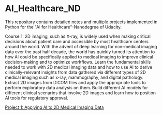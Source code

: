 # AI_Healthcare_ND

This repository contains detailed notes and multiple projects implemented in Python for the "AI for Healthcare"-Nanodegree of Udacity.

Course 1:
2D imaging, such as X-ray, is widely used when making critical decisions about patient care and accessible by
most healthcare centers around the world. With the advent of deep learning for non-medical imaging data
over the past half decade, the world has quickly turned its attention to how AI could be specifically applied to
medical imaging to improve clinical decision-making and to optimize workflows. Learn the fundamental skills
needed to work with 2D medical imaging data and how to use AI to derive clinically-relevant insights from
data gathered via different types of 2D medical imaging such as x-ray, mammography, and digital pathology.
Extract 2D images from DICOM files and apply the appropriate tools to perform exploratory data analysis
on them. Build different AI models for different clinical scenarios that involve 2D images and learn how to
position AI tools for regulatory approval.

[Project 1: Applying AI to 2D Medical Imaging Data](#)
